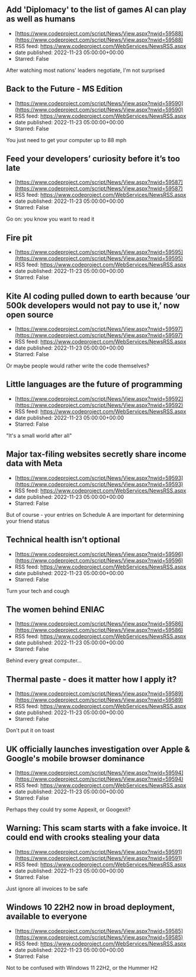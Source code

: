## Add 'Diplomacy' to the list of games AI can play as well as humans
 - [https://www.codeproject.com/script/News/View.aspx?nwid=59588](https://www.codeproject.com/script/News/View.aspx?nwid=59588)
 - RSS feed: https://www.codeproject.com/WebServices/NewsRSS.aspx
 - date published: 2022-11-23 05:00:00+00:00
 - Starred: False

After watching most nations' leaders negotiate, I'm not surprised

## Back to the Future - MS Edition
 - [https://www.codeproject.com/script/News/View.aspx?nwid=59590](https://www.codeproject.com/script/News/View.aspx?nwid=59590)
 - RSS feed: https://www.codeproject.com/WebServices/NewsRSS.aspx
 - date published: 2022-11-23 05:00:00+00:00
 - Starred: False

You just need to get your computer up to 88 mph

## Feed your developers’ curiosity before it’s too late
 - [https://www.codeproject.com/script/News/View.aspx?nwid=59587](https://www.codeproject.com/script/News/View.aspx?nwid=59587)
 - RSS feed: https://www.codeproject.com/WebServices/NewsRSS.aspx
 - date published: 2022-11-23 05:00:00+00:00
 - Starred: False

Go on: you know you want to read it

## Fire pit
 - [https://www.codeproject.com/script/News/View.aspx?nwid=59595](https://www.codeproject.com/script/News/View.aspx?nwid=59595)
 - RSS feed: https://www.codeproject.com/WebServices/NewsRSS.aspx
 - date published: 2022-11-23 05:00:00+00:00
 - Starred: False



## Kite AI coding pulled down to earth because ‘our 500k developers would not pay to use it,’ now open source
 - [https://www.codeproject.com/script/News/View.aspx?nwid=59597](https://www.codeproject.com/script/News/View.aspx?nwid=59597)
 - RSS feed: https://www.codeproject.com/WebServices/NewsRSS.aspx
 - date published: 2022-11-23 05:00:00+00:00
 - Starred: False

Or maybe people would rather write the code themselves?

## Little languages are the future of programming
 - [https://www.codeproject.com/script/News/View.aspx?nwid=59592](https://www.codeproject.com/script/News/View.aspx?nwid=59592)
 - RSS feed: https://www.codeproject.com/WebServices/NewsRSS.aspx
 - date published: 2022-11-23 05:00:00+00:00
 - Starred: False

"It's a small world after all"

## Major tax-filing websites secretly share income data with Meta
 - [https://www.codeproject.com/script/News/View.aspx?nwid=59593](https://www.codeproject.com/script/News/View.aspx?nwid=59593)
 - RSS feed: https://www.codeproject.com/WebServices/NewsRSS.aspx
 - date published: 2022-11-23 05:00:00+00:00
 - Starred: False

But of course - your entries on Schedule A are important for determining your friend status

## Technical health isn’t optional
 - [https://www.codeproject.com/script/News/View.aspx?nwid=59596](https://www.codeproject.com/script/News/View.aspx?nwid=59596)
 - RSS feed: https://www.codeproject.com/WebServices/NewsRSS.aspx
 - date published: 2022-11-23 05:00:00+00:00
 - Starred: False

Turn your tech and cough

## The women behind ENIAC
 - [https://www.codeproject.com/script/News/View.aspx?nwid=59586](https://www.codeproject.com/script/News/View.aspx?nwid=59586)
 - RSS feed: https://www.codeproject.com/WebServices/NewsRSS.aspx
 - date published: 2022-11-23 05:00:00+00:00
 - Starred: False

Behind every great computer...

## Thermal paste - does it matter how I apply it?
 - [https://www.codeproject.com/script/News/View.aspx?nwid=59589](https://www.codeproject.com/script/News/View.aspx?nwid=59589)
 - RSS feed: https://www.codeproject.com/WebServices/NewsRSS.aspx
 - date published: 2022-11-23 05:00:00+00:00
 - Starred: False

Don't put it on toast

## UK officially launches investigation over Apple & Google's mobile browser dominance
 - [https://www.codeproject.com/script/News/View.aspx?nwid=59594](https://www.codeproject.com/script/News/View.aspx?nwid=59594)
 - RSS feed: https://www.codeproject.com/WebServices/NewsRSS.aspx
 - date published: 2022-11-23 05:00:00+00:00
 - Starred: False

Perhaps they could try some Appexit, or Googexit?

## Warning: This scam starts with a fake invoice. It could end with crooks stealing your data
 - [https://www.codeproject.com/script/News/View.aspx?nwid=59591](https://www.codeproject.com/script/News/View.aspx?nwid=59591)
 - RSS feed: https://www.codeproject.com/WebServices/NewsRSS.aspx
 - date published: 2022-11-23 05:00:00+00:00
 - Starred: False

Just ignore all invoices to be safe

## Windows 10 22H2 now in broad deployment, available to everyone
 - [https://www.codeproject.com/script/News/View.aspx?nwid=59585](https://www.codeproject.com/script/News/View.aspx?nwid=59585)
 - RSS feed: https://www.codeproject.com/WebServices/NewsRSS.aspx
 - date published: 2022-11-23 05:00:00+00:00
 - Starred: False

Not to be confused with Windows 11 22H2, or the Hummer H2
